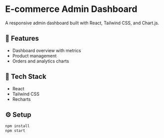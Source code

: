# E-commerce Admin Dashboard

A responsive admin dashboard built with React, Tailwind CSS, and Chart.js.

## 🚀 Features

- Dashboard overview with metrics
- Product management
- Orders and analytics charts

## 🧠 Tech Stack

- React
- Tailwind CSS
- Recharts

## ⚙️ Setup

```bash
npm install
npm start
```
